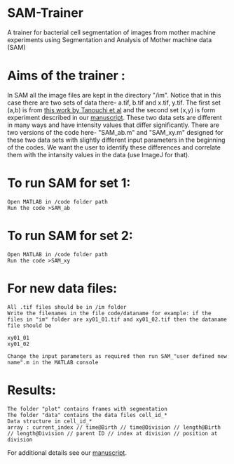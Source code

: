 # SAM-Trainer
A trainer for bacterial cell segmentation of images from mother machine experiments using Segmentation and Analysis of Mother machine data (SAM)
# Aims of the trainer :
  In SAM all the image files are kept in the directory "/im". Notice that in this case there are two sets of data there- a.tif, b.tif and x.tif, y.tif.
  The first set (a,b) is from [this work by Tanouchi et al](https://www.nature.com/articles/sdata201736) and the second set (x,y) is form experiment described in our [manuscript](https://www.biorxiv.org/content/10.1101/2020.10.01.322685v1). These two data sets are different in many ways and have intensity values that differ significantly. There are two versions of the code here- "SAM_ab.m" and "SAM_xy.m" designed for these two data sets with slightly different input parameters in the beginning of the codes. We want the user to identify these differences and correlate them with the intansity values in the data (use ImageJ for that).
  
# To run SAM for set 1:
	Open MATLAB in /code folder path
	Run the code >SAM_ab
# To run SAM for set 2:
	Open MATLAB in /code folder path
	Run the code >SAM_xy
# For new data files:
	All .tif files should be in /im folder
	Write the filenames in the file code/dataname for example: if the files in "im" folder are xy01_01.tif and xy01_02.tif then the dataname file should be
	
	xy01_01
	xy01_02
	
	Change the input parameters as required then run SAM_"user defined new name".m in the MATLAB console
# Results:
	The folder "plot" contains frames with segmentation
	The folder "data" contains the data files cell_id_*
	Data structure in cell_id_* 
	array : current_index // time@Birth // time@Division // length@Birth // length@Division // parent ID // index at division // position at division
 
 For additional details see our [manuscript](https://www.biorxiv.org/content/10.1101/2020.10.01.322685v1).
